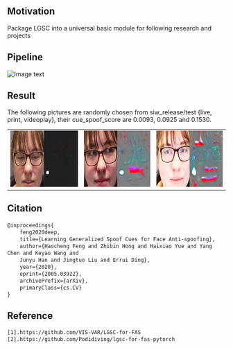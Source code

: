 ## Motivation
Package LGSC into a universal basic module for following research and projects

## Pipeline
![Image text](https://github.com/Ontheway361/antispoof-single-image/blob/master/imgs/pipeline.png)

## Result
The following pictures are randomly chosen from siw_release/test {live, print, videoplay}, their cue_spoof_score are 0.0093, 0.0925 and 0.1530.
<table style="border:0px">
   <tr>
       <td><img src="imgs/cue_live.jpg" width="448" height="130" frame=void rules=none></td>
       <td><img src="imgs/cue_printsp.jpg" width="440" height="130" frame=void rules=none></td>
       <td><img src="imgs/cue_videoplay.jpg" width="440" height="130" frame=void rules=none></td>
</table>

## Citation
```
@inproceedings{
    feng2020deep,
    title={Learning Generalized Spoof Cues for Face Anti-spoofing},
    author={Haocheng Feng and Zhibin Hong and Haixiao Yue and Yang Chen and Keyao Wang and
    Junyu Han and Jingtuo Liu and Errui Ding},
    year={2020},
    eprint={2005.03922},
    archivePrefix={arXiv},
    primaryClass={cs.CV}
}
```

## Reference
```
[1].https://github.com/VIS-VAR/LGSC-for-FAS
[2].https://github.com/Podidiving/lgsc-for-fas-pytorch
```